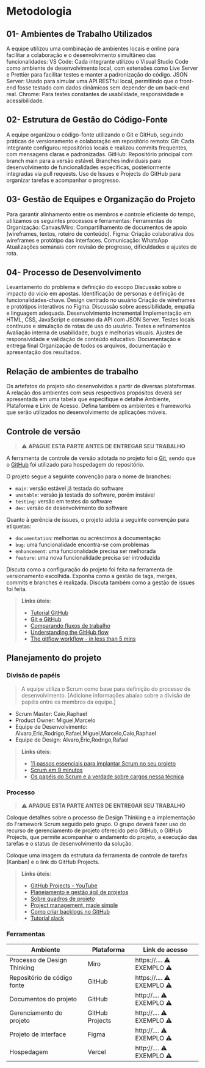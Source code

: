 
# Metodologia
## 01- Ambientes de Trabalho Utilizados
A equipe utilizou uma combinação de ambientes locais e online para facilitar a colaboração e o desenvolvimento simultâneo das funcionalidades:
VS Code: Cada integrante utilizou o Visual Studio Code como ambiente de desenvolvimento local, com extensões como Live Server e Prettier para facilitar testes e manter a padronização do código.
JSON Server: Usado para simular uma API RESTful local, permitindo que o front-end fosse testado com dados dinâmicos sem depender de um back-end real.
Chrome: Para testes constantes de usabilidade, responsividade e acessibilidade.


## 02- Estrutura de Gestão do Código-Fonte
A equipe organizou o código-fonte utilizando o Git e GitHub, seguindo práticas de versionamento e colaboração em repositório remoto:
Git: Cada integrante configurou repositórios locais e realizou commits frequentes, com mensagens claras e padronizadas.
GitHub:
Repositório principal com branch main para a versão estável.
Branches individuais para desenvolvimento de funcionalidades específicas, posteriormente integradas via pull requests.
Uso de Issues e Projects do GitHub para organizar tarefas e acompanhar o progresso.

## 03- Gestão de Equipes e Organização do Projeto
Para garantir alinhamento entre os membros e controle eficiente do tempo, utilizamos os seguintes processos e ferramentas:
Ferramentas de Organização:
Canvas/Miro: Compartilhamento de documentos de apoio (wireframes, textos, roteiro de conteúdo).
Figma: Criação colaborativa dos wireframes e protótipo das interfaces.
Comunicação:
WhatsApp
Atualizações semanais com revisão de progresso, dificuldades e ajustes de rota.

## 04-  Processo de Desenvolvimento
Levantamento do problema e definição do escopo
Discussão sobre o impacto do vício em apostas.
Identificação de personas e definição de funcionalidades-chave.
Design centrado no usuário
Criação de wireframes e protótipos interativos no Figma.
Discussão sobre acessibilidade, empatia e linguagem adequada.
Desenvolvimento incremental
Implementação em HTML, CSS, JavaScript e consumo da API com JSON Server.
Testes locais contínuos e simulação de rotas de uso do usuário.
Testes e refinamentos
Avaliação interna de usabilidade, bugs e melhorias visuais.
Ajustes de responsividade e validação de conteúdo educativo.
Documentação e entrega final
Organização de todos os arquivos, documentação e apresentação dos resultados.


## Relação de ambientes de trabalho

Os artefatos do projeto são desenvolvidos a partir de diversas plataformas. A relação dos ambientes com seus respectivos propósitos deverá ser apresentada em uma tabela que especifique e detalhe Ambiente, Plataforma e Link de Acesso. Defina também os ambientes e frameworks que serão utilizados no desenvolvimento de aplicações móveis.

## Controle de versão

> ⚠️ **APAGUE ESTA PARTE ANTES DE ENTREGAR SEU TRABALHO**

A ferramenta de controle de versão adotada no projeto foi o [Git](https://git-scm.com/), sendo que o [GitHub](https://github.com) foi utilizado para hospedagem do repositório.

O projeto segue a seguinte convenção para o nome de branches:

- `main`: versão estável já testada do software
- `unstable`: versão já testada do software, porém instável
- `testing`: versão em testes do software
- `dev`: versão de desenvolvimento do software

Quanto à gerência de issues, o projeto adota a seguinte convenção para etiquetas:

- `documentation`: melhorias ou acréscimos à documentação
- `bug`: uma funcionalidade encontra-se com problemas
- `enhancement`: uma funcionalidade precisa ser melhorada
- `feature`: uma nova funcionalidade precisa ser introduzida

Discuta como a configuração do projeto foi feita na ferramenta de versionamento escolhida. Exponha como a gestão de tags, merges, commits e branches é realizada. Discuta também como a gestão de issues foi feita.

> **Links úteis**:
> - [Tutorial GitHub](https://guides.github.com/activities/hello-world/)
> - [Git e GitHub](https://www.youtube.com/playlist?list=PLHz_AreHm4dm7ZULPAmadvNhH6vk9oNZA)
> - [Comparando fluxos de trabalho](https://www.atlassian.com/br/git/tutorials/comparing-workflows)
> - [Understanding the GitHub flow](https://guides.github.com/introduction/flow/)
> - [The gitflow workflow - in less than 5 mins](https://www.youtube.com/watch?v=1SXpE08hvGs)

## Planejamento do projeto

###  Divisão de papéis

> A equipe utiliza o Scrum como base para definição do processo de desenvolvimento. [Adicione informações abaixo sobre a divisão de papéis entre os membros da equipe.]

- Scrum Master: Caio,Raphael
- Product Owner: Miguel,Marcelo
- Equipe de Desenvolvimento: Alvaro,Eric,Rodrigo,Rafael,Miguel,Marcelo,Caio,Raphael
- Equipe de Design: Alvaro,Eric,Rodrigo,Rafael

> **Links úteis**:
> - [11 passos essenciais para implantar Scrum no seu projeto](https://mindmaster.com.br/scrum-11-passos/)
> - [Scrum em 9 minutos](https://www.youtube.com/watch?v=XfvQWnRgxG0)
> - [Os papéis do Scrum e a verdade sobre cargos nessa técnica](https://www.atlassian.com/br/agile/scrum/roles)

### Processo

> ⚠️ **APAGUE ESTA PARTE ANTES DE ENTREGAR SEU TRABALHO**

Coloque detalhes sobre o processo de Design Thinking e a implementação do Framework Scrum seguido pelo grupo. O grupo deverá fazer uso do recurso de gerenciamento de projeto oferecido pelo GitHub, o GitHub Projects, que permite acompanhar o andamento do projeto, a execução das tarefas e o status de desenvolvimento da solução. 

Coloque uma imagem da estrutura da ferramenta de controle de tarefas (Kanban) e o link do GitHub Projects.
 
> **Links úteis**:
> - [GitHub Projects - YouTube](https://www.youtube.com/playlist?list=PLiO7XHcmTsldZR93nkTFmmWbCEVF_8F5H)
> - [Planejamento e gestão ágil de projetos](https://pucminas.instructure.com/courses/87878/pages/unidade-2-tema-2-utilizacao-de-ferramentas-para-controle-de-versoes-de-software)
> - [Sobre quadros de projeto](https://docs.github.com/pt/issues/organizing-your-work-with-project-boards/managing-project-boards/about-project-boards)
> - [Project management, made simple](https://github.com/features/project-management/)
> - [Como criar backlogs no GitHub](https://www.youtube.com/watch?v=RXEy6CFu9Hk)
> - [Tutorial slack](https://slack.com/intl/en-br/)

### Ferramentas

| Ambiente                            | Plataforma                         | Link de acesso                       |
|-------------------------------------|------------------------------------|--------------------------------------|
| Processo de Design Thinking         | Miro                               | https://....   ⚠️ EXEMPLO ⚠️        |
| Repositório de código fonte         | GitHub                             | https://....   ⚠️ EXEMPLO ⚠️        |
| Documentos do projeto               | GitHub                             | http://....    ⚠️ EXEMPLO ⚠️        |
| Gerenciamento do projeto            | GitHub Projects                    | http://....    ⚠️ EXEMPLO ⚠️        |
| Projeto de interface                | Figma                              | http://....    ⚠️ EXEMPLO ⚠️        |
| Hospedagem                          | Vercel                             | http://....    ⚠️ EXEMPLO ⚠️        |
 
